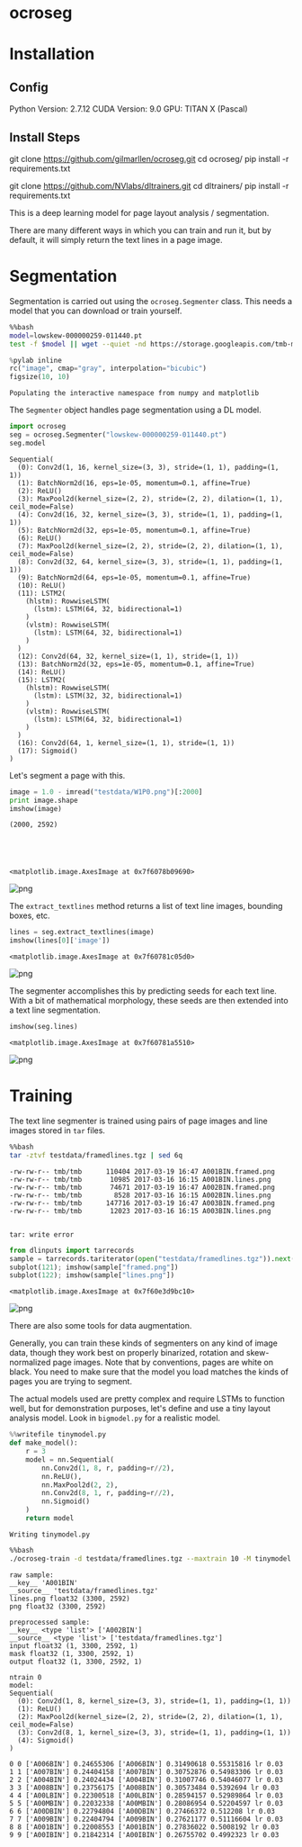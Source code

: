 
# ocroseg

# Installation
## Config
Python Version: 2.7.12
CUDA Version: 9.0 
GPU: TITAN X (Pascal)

## Install Steps
git clone https://github.com/gilmarllen/ocroseg.git
cd ocroseg/
pip install -r requirements.txt

git clone https://github.com/NVlabs/dltrainers.git
cd dltrainers/
pip install -r requirements.txt


This is a deep learning model for page layout analysis / segmentation.

There are many different ways in which you can train and run it, but by default, it will simply return the text lines in a page image.

# Segmentation

Segmentation is carried out using the `ocroseg.Segmenter` class. This needs a model that you can download or train yourself.


```bash
%%bash
model=lowskew-000000259-011440.pt
test -f $model || wget --quiet -nd https://storage.googleapis.com/tmb-models/$model
```


```python
%pylab inline
rc("image", cmap="gray", interpolation="bicubic")
figsize(10, 10)
```

    Populating the interactive namespace from numpy and matplotlib


The `Segmenter` object handles page segmentation using a DL model.


```python
import ocroseg
seg = ocroseg.Segmenter("lowskew-000000259-011440.pt")
seg.model
```




    Sequential(
      (0): Conv2d(1, 16, kernel_size=(3, 3), stride=(1, 1), padding=(1, 1))
      (1): BatchNorm2d(16, eps=1e-05, momentum=0.1, affine=True)
      (2): ReLU()
      (3): MaxPool2d(kernel_size=(2, 2), stride=(2, 2), dilation=(1, 1), ceil_mode=False)
      (4): Conv2d(16, 32, kernel_size=(3, 3), stride=(1, 1), padding=(1, 1))
      (5): BatchNorm2d(32, eps=1e-05, momentum=0.1, affine=True)
      (6): ReLU()
      (7): MaxPool2d(kernel_size=(2, 2), stride=(2, 2), dilation=(1, 1), ceil_mode=False)
      (8): Conv2d(32, 64, kernel_size=(3, 3), stride=(1, 1), padding=(1, 1))
      (9): BatchNorm2d(64, eps=1e-05, momentum=0.1, affine=True)
      (10): ReLU()
      (11): LSTM2(
        (hlstm): RowwiseLSTM(
          (lstm): LSTM(64, 32, bidirectional=1)
        )
        (vlstm): RowwiseLSTM(
          (lstm): LSTM(64, 32, bidirectional=1)
        )
      )
      (12): Conv2d(64, 32, kernel_size=(1, 1), stride=(1, 1))
      (13): BatchNorm2d(32, eps=1e-05, momentum=0.1, affine=True)
      (14): ReLU()
      (15): LSTM2(
        (hlstm): RowwiseLSTM(
          (lstm): LSTM(32, 32, bidirectional=1)
        )
        (vlstm): RowwiseLSTM(
          (lstm): LSTM(64, 32, bidirectional=1)
        )
      )
      (16): Conv2d(64, 1, kernel_size=(1, 1), stride=(1, 1))
      (17): Sigmoid()
    )



Let's segment a page with this.


```python
image = 1.0 - imread("testdata/W1P0.png")[:2000]
print image.shape
imshow(image)
```

    (2000, 2592)





    <matplotlib.image.AxesImage at 0x7f6078b09690>




![png](README_files/README_7_2.png)


The `extract_textlines` method returns a list of text line images, bounding boxes, etc.


```python
lines = seg.extract_textlines(image)
imshow(lines[0]['image'])
```




    <matplotlib.image.AxesImage at 0x7f60781c05d0>




![png](README_files/README_9_1.png)


The segmenter accomplishes this by predicting seeds for each text line. With a bit of mathematical morphology, these seeds are then extended into a text line segmentation.


```python
imshow(seg.lines)
```




    <matplotlib.image.AxesImage at 0x7f60781a5510>




![png](README_files/README_11_1.png)


# Training

The text line segmenter is trained using pairs of page images and line images stored in `tar` files.


```bash
%%bash
tar -ztvf testdata/framedlines.tgz | sed 6q
```

    -rw-rw-r-- tmb/tmb      110404 2017-03-19 16:47 A001BIN.framed.png
    -rw-rw-r-- tmb/tmb       10985 2017-03-16 16:15 A001BIN.lines.png
    -rw-rw-r-- tmb/tmb       74671 2017-03-19 16:47 A002BIN.framed.png
    -rw-rw-r-- tmb/tmb        8528 2017-03-16 16:15 A002BIN.lines.png
    -rw-rw-r-- tmb/tmb      147716 2017-03-19 16:47 A003BIN.framed.png
    -rw-rw-r-- tmb/tmb       12023 2017-03-16 16:15 A003BIN.lines.png


    tar: write error



```python
from dlinputs import tarrecords
sample = tarrecords.tariterator(open("testdata/framedlines.tgz")).next()
subplot(121); imshow(sample["framed.png"])
subplot(122); imshow(sample["lines.png"])
```




    <matplotlib.image.AxesImage at 0x7f60e3d9bc10>




![png](README_files/README_14_1.png)


There are also some tools for data augmentation.

Generally, you can train these kinds of segmenters on any kind of image data, though they work best on properly binarized, rotation and skew-normalized page images. Note that by conventions, pages are white on black. You need to make sure that the model you load matches the kinds of pages you are trying to segment.


The actual models used are pretty complex and require LSTMs to function well, but for demonstration purposes, let's define and use a tiny layout analysis model. Look in `bigmodel.py` for a realistic model.


```python
%%writefile tinymodel.py
def make_model():
    r = 3
    model = nn.Sequential(
        nn.Conv2d(1, 8, r, padding=r//2),
        nn.ReLU(),
        nn.MaxPool2d(2, 2),
        nn.Conv2d(8, 1, r, padding=r//2),
        nn.Sigmoid()
    )
    return model
```

    Writing tinymodel.py



```bash
%%bash
./ocroseg-train -d testdata/framedlines.tgz --maxtrain 10 -M tinymodel.py --display 0
```

    raw sample:
    __key__ 'A001BIN'
    __source__ 'testdata/framedlines.tgz'
    lines.png float32 (3300, 2592)
    png float32 (3300, 2592)
    
    preprocessed sample:
    __key__ <type 'list'> ['A002BIN']
    __source__ <type 'list'> ['testdata/framedlines.tgz']
    input float32 (1, 3300, 2592, 1)
    mask float32 (1, 3300, 2592, 1)
    output float32 (1, 3300, 2592, 1)
    
    ntrain 0
    model:
    Sequential(
      (0): Conv2d(1, 8, kernel_size=(3, 3), stride=(1, 1), padding=(1, 1))
      (1): ReLU()
      (2): MaxPool2d(kernel_size=(2, 2), stride=(2, 2), dilation=(1, 1), ceil_mode=False)
      (3): Conv2d(8, 1, kernel_size=(3, 3), stride=(1, 1), padding=(1, 1))
      (4): Sigmoid()
    )
    
    0 0 ['A006BIN'] 0.24655306 ['A006BIN'] 0.31490618 0.55315816 lr 0.03
    1 1 ['A007BIN'] 0.24404158 ['A007BIN'] 0.30752876 0.54983306 lr 0.03
    2 2 ['A004BIN'] 0.24024434 ['A004BIN'] 0.31007746 0.54046077 lr 0.03
    3 3 ['A008BIN'] 0.23756175 ['A008BIN'] 0.30573484 0.5392694 lr 0.03
    4 4 ['A00LBIN'] 0.22300518 ['A00LBIN'] 0.28594157 0.52989864 lr 0.03
    5 5 ['A00MBIN'] 0.22032338 ['A00MBIN'] 0.28086954 0.52204597 lr 0.03
    6 6 ['A00DBIN'] 0.22794804 ['A00DBIN'] 0.27466372 0.512208 lr 0.03
    7 7 ['A009BIN'] 0.22404794 ['A009BIN'] 0.27621177 0.51116604 lr 0.03
    8 8 ['A001BIN'] 0.22008553 ['A001BIN'] 0.27836022 0.5008192 lr 0.03
    9 9 ['A00IBIN'] 0.21842314 ['A00IBIN'] 0.26755702 0.4992323 lr 0.03

